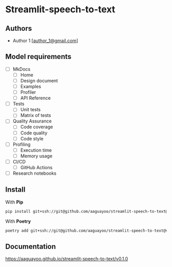 # Streamlit-speech-to-text

## Authors

- Author 1 [<author_1@gmail.com>]

## Model requirements
- [ ] MkDocs
  - [ ] Home
  - [ ] Design document
  - [ ] Examples
  - [ ] Profiler
  - [ ] API Reference
- [ ] Tests
  - [ ] Unit tests
  - [ ] Matrix of tests
- [ ] Quality Assurance
  - [ ] Code coverage
  - [ ] Code quality
  - [ ] Code style
- [ ] Profiling
  - [ ] Execution time
  - [ ] Memory usage
- [ ] CI/CD
  - [ ] GitHub Actions 
- [ ] Research notebooks

## Install

With **Pip**
```bash
pip install git+ssh://git@github.com/aaguayoo/streamlit-speech-to-text@v0.1.0
```

With **Poetry**
```bash
poetry add git+ssh://git@github.com/aaguayoo/streamlit-speech-to-text@v0.1.0
```

## Documentation
https://aaguayoo.github.io/streamlit-speech-to-text/v0.1.0
